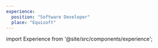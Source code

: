 ```yaml
---
experience:
  position: "Software Developer"
  place: "Equisoft"
---
```


import Experience from '@site/src/components/experience';

<Experience position={frontMatter.experience.position}  place={frontMatter.experience.place} />